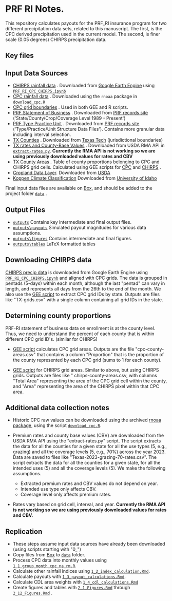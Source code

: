 # PRF RI Notes.

This repository calculates payouts for the PRF_RI insurance program for two different precipitation data sets, related to this manuscript. The first, is the CPC derived precipitation used in the current model. The second, is finer scale (0.05 degrees) CHIRPS precipitation data. 

## Key files


## Input Data Sources
- [CHIRPS rainfall data](https://umd.box.com/s/9e7tvqgfu8lop17u6kmbp655zl8iuiil) . Downloaded from [Google Earth Engine]((https://developers.google.com/earth-engine/datasets/catalog/UCSB-CHG_CHIRPS_PENTAD)) using [`PRF_RI_CPC_CHIRPS.ipynb`](scripts/python/PRF_RI_CPC_CHIRPS.ipynb)
- [CPC rainfall data](https://umd.box.com/s/c51a4d4bzr036w2zxbr4yc8xoxtyy8ou) . Downloaded using the `rnoaa` package in [`download_cpc.R`](scripts/R/download_cpc.R)
- [CPC grid boundaries](https://umd.box.com/s/9twqpbm77aj58hwpwuy4kbu853fqpe8a) . Used in both GEE and R scripts.
- [PRF Statement of Business](https://umd.box.com/s/tl9rd30bh7m7ocble3hf02r30vdq1kfk) . Downloaded from [PRF records site](https://www.rma.usda.gov/tools-reports/summary-of-business/state-county-crop-summary-business) ('State/County/Crop/Coverage Level 1989 - Present')
- [PRF Type Practice Unit](https://umd.box.com/s/gubd26v9809j6ldk7lh7t34s57suznrs) . Downloaded from [PRF records site](https://www.rma.usda.gov/tools-reports/summary-of-business/state-county-crop-summary-business) ('Type/Practice/Unit Structure Data Files'). Contains more granular data including interval selection.
- [TX Counties](https://umd.box.com/s/bkl1l8zvws2q2mvuxgegw7p03cyr617l) . Downloaded from [Texas Tech](https://www.depts.ttu.edu/geospatial/center/TexasGISData.html) (jurisdictional boundaries)
- [TX rates and County-Base Values](https://umd.box.com/s/qkqsxb4tun0ww54dwsbhysuon2qbg4by) . Downloaded from USDA RMA API in [`extract-rates.py`](scripts/python/extract-rates.py).  **Currently the RMA API is not working so we are using previously downloaded values for rates and CBV**
- [TX County Areas](https://umd.box.com/s/ni2zesuhjz4z7j1pk6wsr4abahpwr0a7) . Table of county proportions belonging to CPC and CHIRPS grid cells. Calculated using GEE scripts for [CPC](https://code.earthengine.google.com/bb14c742606a6e78d2394e2b79022fb2) and [CHIRPS](https://code.earthengine.google.com/11b9ab34fcaee8ec601e76fc7cb78532) .
- [Cropland Data Layer](https://umd.box.com/s/lifkf8gt8c4uz1wjtcay4pqpyum5e0r9). Downloaded from [USDA](https://www.nass.usda.gov/Research_and_Science/Cropland/Release/)
- [Koppen Climate Classification](https://umd.box.com/s/8gw6s3bf4utua85uve1phexmo21it79h) Downloaded from [University of Idaho](https://www.arcgis.com/home/item.html?id=a1209a5383c04ef18addea0e10ab10e5)

Final input data files are available on [Box](https://umd.box.com/s/0z6z6xpikrf7nspof4dtzn8iv2p8ulbr), and should be added to the project folder [`data`]() .

## Output Files
- [`outputs`]() Contains key intermediate and final output files.
- [`outputs\payouts`]() Simulated payout magnitudes for various data assumptions.
- [`outputs\figures`]() Contains intermediate and final figures.
- [`outputs\tables`]() LaTeX formatted tables

## Downloading CHIRPS data

[CHIRPS precip data](https://developers.google.com/earth-engine/datasets/catalog/UCSB-CHG_CHIRPS_PENTAD) is downloaded from Google Earth Engine using [`PRF_RI_CPC_CHIRPS.ipynb`](scripts/python/PRF_RI_CPC_CHIRPS.ipynb) and aligned with CPC grids. The data is grouped in pentads (5-days) within each month, although the last "pentad" can vary in length, and represents all days from the 26th to the end of the month. We also use the [GEE script](https://code.earthengine.google.com/1134e155755e81a955bebc20df4f9c62) to extract CPC grid IDs by state. Outputs are files like "TX-grids.csv" with a single column containing all grid IDs in the state.

## Determining county proportions

PRF-RI statement of business data on enrollment is at the county level. Thus, we need to understand the percent of each county that is within different CPC grid ID's. (similar for CHIRPS) 

- [GEE script](https://code.earthengine.google.com/6ed9ba3ec817ea886cd94d499ffb126b) calculates CPC grid areas. Outputs are the file "cpc-county-areas.csv" that contains a column "Proportion" that is the proportion of the county represented by each CPC grid (sums to 1 for each county).

- [GEE script](https://code.earthengine.google.com/11b9ab34fcaee8ec601e76fc7cb78532) for CHIRPS grid areas. Similar to above, but using CHIRPS grids. Outputs are files like " chirps-county-areas.csv, with columns "Total Area" representing the area of the CPC grid cell within the county, and "Area" representing the area of the CHIRPS pixel within that CPC area.

## Additional data collection notes

- Historic CPC raw values can be downloaded using the archived [rnoaa package](https://github.com/ropensci/rnoaa), using the script [`download_cpc.R`](scripts/R/download_cpc.R).

- Premium rates and county base values (CBV) are downloaded from the USDA RMA API using the "extract-rates.py" script. The script extracts the data for all the counties for a given state for all the use types (5, e.g., grazing) and all the coverage levels (5, e.g., 70%) across the year 2023. Data are saved to files like "Texas-2023-grazing-70-rates.csv". The script extracts the data for all the counties for a given state, for all the intended uses (5) and all the coverage levels (5). We make the following assumptions.
  - Extracted premium rates and CBV values do not depend on year. 
  - Intended use type only affects CBV.
  - Coverage level only affects premium rates.
- Rates vary based on grid cell, interval, and year. **Currently the RMA API is not working so we are using previously downloaded values for rates and CBV**.


## Replication
- These steps assume input data sources have already been downloaded (using scripts starting with "0_")
- Copy files from [Box]() to [`data`]() folder.
- Process CPC data into monthly values using [`1_1_group_month_cpc_na_rm.R`]().
- Calculate other rainfall indices using [`1_2_index_calculation.Rmd`]().
- Calculate payouts with [`1_3_payout_calculations.Rmd`]().
- Calculate CDL area weights with [`1_4_cdl_calculations.Rmd`]()
- Create figures and tables with [`2_1_Figures.Rmd`]() through [`2_12_Figures.Rmd`]() .






